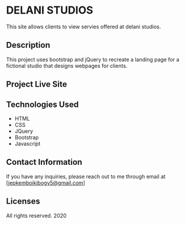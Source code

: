 # DELANI STUDIOS

This site allows clients to view servies offered at delani studios.

## Description

This project uses bootstrap and jQuery to recreate a landing page for a fictional studio that designs webpages for clients.

## Project Live Site

## Technologies Used
- HTML
- CSS
- JQuery
- Bootstrap
- Javascript

## Contact Information

If you have any inquiries, please reach out to me through email at [jepkemboikibogy5@gmail.com]

## Licenses

All rights reserved. 2020